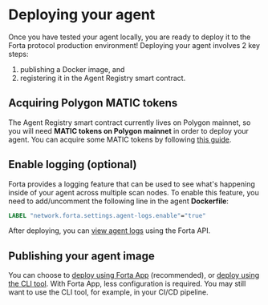 # Deploying your agent

Once you have tested your agent locally, you are ready to deploy it to the Forta protocol production environment! Deploying your agent involves 2 key steps:

1. publishing a Docker image, and
2. registering it in the Agent Registry smart contract.

## Acquiring Polygon MATIC tokens

The Agent Registry smart contract currently lives on Polygon mainnet, so you will need **MATIC tokens on Polygon mainnet** in order to deploy your agent. You can acquire some MATIC tokens by following [this guide](matic.md).

## Enable logging (optional)

Forta provides a logging feature that can be used to see what's happening inside of your agent across multiple scan nodes. To enable this feature, you need to add/uncomment the following line in the agent **Dockerfile**:

```Dockerfile
LABEL "network.forta.settings.agent-logs.enable"="true"
```

After deploying, you can [view agent logs](maintaining.md#viewing-agent-logs) using the Forta API.

## Publishing your agent image
You can choose to [deploy using Forta App](deploying-app.md) (recommended), or [deploy using the CLI tool](deploying-cli.md). With Forta App, less configuration is required. You may still want to use the CLI tool, for example, in your CI/CD pipeline.
